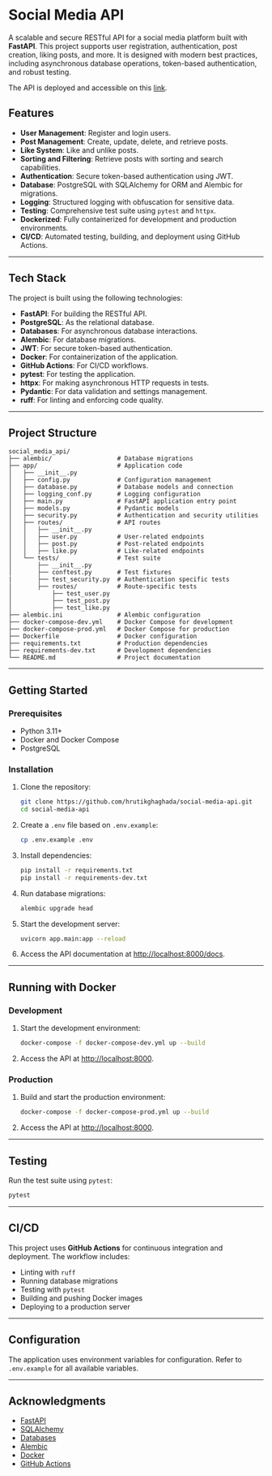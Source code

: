 # Social Media API

A scalable and secure RESTful API for a social media platform built with **FastAPI**. This project supports user registration, authentication, post creation, liking posts, and more. It is designed with modern best practices, including asynchronous database operations, token-based authentication, and robust testing.

The API is deployed and accessible on this [link](https://hrutikghaghada.tech/docs).

## Features

- **User Management**: Register and login users.
- **Post Management**: Create, update, delete, and retrieve posts.
- **Like System**: Like and unlike posts.
- **Sorting and Filtering**: Retrieve posts with sorting and search capabilities.
- **Authentication**: Secure token-based authentication using JWT.
- **Database**: PostgreSQL with SQLAlchemy for ORM and Alembic for migrations.
- **Logging**: Structured logging with obfuscation for sensitive data.
- **Testing**: Comprehensive test suite using `pytest` and `httpx`.
- **Dockerized**: Fully containerized for development and production environments.
- **CI/CD**: Automated testing, building, and deployment using GitHub Actions.

---

## Tech Stack

The project is built using the following technologies:

- **FastAPI**: For building the RESTful API.
- **PostgreSQL**: As the relational database.
- **Databases**: For asynchronous database interactions.
- **Alembic**: For database migrations.
- **JWT**: For secure token-based authentication.
- **Docker**: For containerization of the application.
- **GitHub Actions**: For CI/CD workflows.
- **pytest**: For testing the application.
- **httpx**: For making asynchronous HTTP requests in tests.
- **Pydantic**: For data validation and settings management.
- **ruff**: For linting and enforcing code quality.

---

## Project Structure

```
social_media_api/
├── alembic/                  # Database migrations
├── app/                      # Application code
│   ├── __init__.py
│   ├── config.py             # Configuration management
│   ├── database.py           # Database models and connection
│   ├── logging_conf.py       # Logging configuration
│   ├── main.py               # FastAPI application entry point
│   ├── models.py             # Pydantic models
│   ├── security.py           # Authentication and security utilities
│   ├── routes/               # API routes
│   │   ├── __init__.py
│   │   ├── user.py           # User-related endpoints
│   │   ├── post.py           # Post-related endpoints
│   │   ├── like.py           # Like-related endpoints
│   └── tests/                # Test suite
│       ├── __init__.py
│       ├── conftest.py       # Test fixtures
|       ├── test_security.py  # Authentication specific tests
│       ├── routes/           # Route-specific tests
│           ├── test_user.py
│           ├── test_post.py
│           ├── test_like.py
├── alembic.ini               # Alembic configuration
├── docker-compose-dev.yml    # Docker Compose for development
├── docker-compose-prod.yml   # Docker Compose for production
├── Dockerfile                # Docker configuration
├── requirements.txt          # Production dependencies
├── requirements-dev.txt      # Development dependencies
└── README.md                 # Project documentation
```

---

## Getting Started

### Prerequisites

- Python 3.11+
- Docker and Docker Compose
- PostgreSQL

### Installation

1. Clone the repository:
   ```bash
   git clone https://github.com/hrutikghaghada/social-media-api.git
   cd social-media-api
   ```

2. Create a `.env` file based on `.env.example`:
   ```bash
   cp .env.example .env
   ```

3. Install dependencies:
   ```bash
   pip install -r requirements.txt
   pip install -r requirements-dev.txt
   ```

4. Run database migrations:
   ```bash
   alembic upgrade head
   ```

5. Start the development server:
   ```bash
   uvicorn app.main:app --reload
   ```

6. Access the API documentation at [http://localhost:8000/docs](http://localhost:8000/docs).

---

## Running with Docker

### Development

1. Start the development environment:
   ```bash
   docker-compose -f docker-compose-dev.yml up --build
   ```

2. Access the API at [http://localhost:8000](http://localhost:8000).

### Production

1. Build and start the production environment:
   ```bash
   docker-compose -f docker-compose-prod.yml up --build
   ```

2. Access the API at [http://localhost:8000](http://localhost:8000).

---

## Testing

Run the test suite using `pytest`:

```bash
pytest
```

---

## CI/CD

This project uses **GitHub Actions** for continuous integration and deployment. The workflow includes:

- Linting with `ruff`
- Running database migrations
- Testing with `pytest`
- Building and pushing Docker images
- Deploying to a production server

---

## Configuration

The application uses environment variables for configuration. Refer to `.env.example` for all available variables.

---

## Acknowledgments

- [FastAPI](https://fastapi.tiangolo.com/)
- [SQLAlchemy](https://www.sqlalchemy.org/)
- [Databases](https://github.com/encode/databases)
- [Alembic](https://alembic.sqlalchemy.org/)
- [Docker](https://www.docker.com/)
- [GitHub Actions](https://github.com/features/actions)
